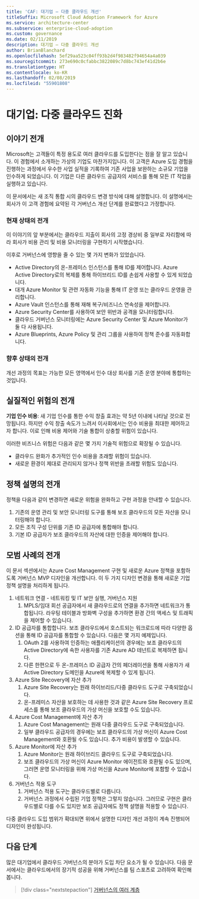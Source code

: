 ```yaml
---
title: 'CAF: 대기업 – 다중 클라우드 개선'
titleSuffix: Microsoft Cloud Adoption Framework for Azure
ms.service: architecture-center
ms.subservice: enterprise-cloud-adoption
ms.custom: governance
ms.date: 02/11/2019
description: 대기업 – 다중 클라우드 개선
author: BrianBlanchard
ms.openlocfilehash: 5ef29aa523c04ff93b2d4f983482f94654a4a039
ms.sourcegitcommit: 273e690c0cfabbc3822089c7d8bc743ef41d2b6e
ms.translationtype: HT
ms.contentlocale: ko-KR
ms.lasthandoff: 02/08/2019
ms.locfileid: "55901808"
---
```

# <a name="large-enterprise-multi-cloud-evolution"></a>대기업: 다중 클라우드 진화

## <a name="evolution-of-the-narrative"></a>이야기 전개

Microsoft는 고객들이 특정 용도로 여러 클라우드를 도입한다는 점을 잘 알고 있습니다. 이 경험에서 소개하는 가상의 기업도 마찬가지입니다. 이 고객은 Azure 도입 경험을 진행하는 과정에서 우수한 사업 실적을 기록하여 기존 사업을 보완하는 소규모 기업을 인수하게 되었습니다. 이 기업은 다른 클라우드 공급자의 서비스를 통해 모든 IT 작업을 실행하고 있습니다.

이 문서에서는 새 조직 통합 시의 클라우드 변경 방식에 대해 설명합니다. 이 설명에서는 회사가 이 고객 경험에 요약된 각 거버넌스 개선 단계를 완료했다고 가정합니다.

### <a name="evolution-of-the-current-state"></a>현재 상태의 전개

이 이야기의 앞 부분에서는 클라우드 지출이 회사의 고정 경상비 중 일부로 자리함에 따라 회사가 비용 관리 및 비용 모니터링을 구현하기 시작했습니다.

이후로 거버넌스에 영향을 줄 수 있는 몇 가지 변화가 있었습니다.

- Active Directory의 온-프레미스 인스턴스를 통해 ID를 제어합니다. Azure Active Directory로의 복제를 통해 하이브리드 ID를 손쉽게 사용할 수 있게 되었습니다.
- 대개 Azure Monitor 및 관련 자동화 기능을 통해 IT 운영 또는 클라우드 운영을 관리합니다.
- Azure Vault 인스턴스를 통해 재해 복구/비즈니스 연속성을 제어합니다.
- Azure Security Center를 사용하여 보안 위반과 공격을 모니터링합니다.
- 클라우드 거버넌스 모니터링에는 Azure Security Center 및 Azure Monitor가 둘 다 사용됩니다.
- Azure Blueprints, Azure Policy 및 관리 그룹을 사용하여 정책 준수를 자동화합니다.

### <a name="evolution-of-the-future-state"></a>향후 상태의 전개

개선 과정의 목표는 가능한 모든 영역에서 인수 대상 회사를 기존 운영 분야에 통합하는 것입니다.

## <a name="evolution-of-tangible-risks"></a>실질적인 위험의 전개

**기업 인수 비용**: 새 기업 인수를 통한 수익 창출 효과는 약 5년 이내에 나타날 것으로 전망됩니다. 하지만 수익 창출 속도가 느려서 이사회에서는 인수 비용을 최대한 제어하고자 합니다. 이로 인해 비용 제어와 기술 통합이 상충할 위험이 있습니다.

이러한 비즈니스 위험은 다음과 같은 몇 가지 기술적 위험으로 확장될 수 있습니다.

- 클라우드 완화가 추가적인 인수 비용을 초래할 위험이 있습니다.
- 새로운 환경이 제대로 관리되지 않거나 정책 위반을 초래할 위험도 있습니다.

## <a name="evolution-of-the-policy-statements"></a>정책 설명의 전개

정책을 다음과 같이 변경하면 새로운 위험을 완화하고 구현 과정을 안내할 수 있습니다.

1. 기존의 운영 관리 및 보안 모니터링 도구를 통해 보조 클라우드의 모든 자산을 모니터링해야 합니다.
2. 모든 조직 구성 단위를 기존 ID 공급자에 통합해야 합니다.
3. 기본 ID 공급자가 보조 클라우드의 자산에 대한 인증을 제어해야 합니다.

## <a name="evolution-of-the-best-practices"></a>모범 사례의 전개

이 문서 섹션에서는 Azure Cost Management 구현 및 새로운 Azure 정책을 포함하도록 거버넌스 MVP 디자인을 개선합니다. 이 두 가지 디자인 변경을 통해 새로운 기업 정책 설명을 처리하게 됩니다.

1. 네트워크 연결 - 네트워킹 및 IT 보안 실행, 거버넌스 지원
    1. MPLS/임대 회선 공급자에서 새 클라우드로의 연결을 추가하면 네트워크가 통합됩니다. 라우팅 테이블과 방화벽 구성을 추가하면 환경 간의 액세스 및 트래픽을 제어할 수 있습니다.
2. ID 공급자를 통합합니다. 보조 클라우드에서 호스트되는 워크로드에 따라 다양한 옵션을 통해 ID 공급자를 통합할 수 있습니다. 다음은 몇 가지 예제입니다.
    1. OAuth 2를 사용하여 인증하는 애플리케이션의 경우에는 보조 클라우드의 Active Directory에 속한 사용자를 기존 Azure AD 테넌트로 복제하면 됩니다.
    2. 다른 한편으로 두 온-프레미스 ID 공급자 간의 페더레이션을 통해 사용자가 새 Active Directory 도메인을 Azure에 복제할 수 있게 됩니다.
3. Azure Site Recovery에 자산 추가
    1. Azure Site Recovery는 원래 하이브리드/다중 클라우드 도구로 구축되었습니다.
    2. 온-프레미스 자산을 보호하는 데 사용한 것과 같은 Azure Site Recovery 프로세스를 통해 보조 클라우드의 가상 머신을 보호할 수도 있습니다.
4. Azure Cost Management에 자산 추가
    1. Azure Cost Management는 원래 다중 클라우드 도구로 구축되었습니다.
    2. 일부 클라우드 공급자의 경우에는 보조 클라우드의 가상 머신이 Azure Cost Management와 호환될 수도 있습니다. 추가 비용이 발생할 수 있습니다.
5. Azure Monitor에 자산 추가
    1. Azure Monitor는 원래 하이브리드 클라우드 도구로 구축되었습니다.
    2. 보조 클라우드의 가상 머신이 Azure Monitor 에이전트와 호환될 수도 있으며, 그러면 운영 모니터링을 위해 가상 머신을 Azure Monitor에 포함할 수 있습니다.
6. 거버넌스 적용 도구
    1. 거버넌스 적용 도구는 클라우드별로 다릅니다.
    2. 거버넌스 과정에서 수립된 기업 정책은 그렇지 않습니다. 그러므로 구현은 클라우드별로 다를 수도 있지만 보조 공급자에도 정책 설명을 적용할 수 있습니다.

다중 클라우드 도입 범위가 확대되면 위에서 설명한 디자인 개선 과정이 계속 진행되어 디자인이 완성됩니다.

## <a name="next-steps"></a>다음 단계

많은 대기업에서 클라우드 거버넌스의 분야가 도입 차단 요소가 될 수 있습니다. 다음 문서에서는 클라우드에서의 장기적 성공을 위해 거버넌스를 팀 스포츠로 고려하여 확인해 봅니다.

> [!div class="nextstepaction"]
> [거버넌스의 여러 계층](./multiple-layers-of-governance.md)
